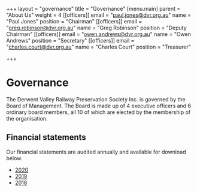 +++
layout = "governance"
title = "Governance"
[menu.main]
parent = "About Us"
weight = 4
[[officers]]
email = "paul.jones@dvr.org.au"
name = "Paul Jones"
position = "Chairman"
[[officers]]
email = "greg.robinson@dvr.org.au"
name = "Greg Robinson"
position = "Deputy Chairman"
[[officers]]
email = "owen.andrews@dvr.org.au"
name = "Owen Andrews"
position = "Secretary"
[[officers]]
email = "charles.court@dvr.org.au"
name = "Charles Court"
position = "Treasurer"

+++
# Governance

The Derwent Valley Railway Preservation Society Inc. is governed by the Board of Management. The Board is made up of 4 executive officers and 6 ordinary board members, all 10 of which are elected by the membership of the organisation.

## Financial statements

Our financial statements are audited annually and available for download below.

- [2020](/downloads/dvr-audited-statement-2020.pdf)
- [2019](/downloads/dvr-audited-statement-2019.pdf)
- [2018](/downloads/dvr-audited-statement-2018.pdf)